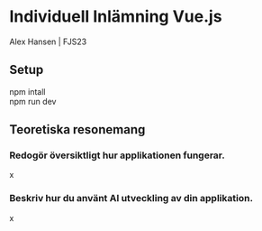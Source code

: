 # Individuell Inlämning Vue.js

Alex Hansen | FJS23

## Setup

npm intall  
npm run dev

## Teoretiska resonemang

### Redogör översiktligt hur applikationen fungerar.

x

### Beskriv hur du använt AI utveckling av din applikation.

x
